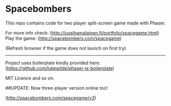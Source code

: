 # Spacebombers

This repo contains code for two player split-screen game made with Phaser. 

For more info check: (http://jussihamalainen.fi/portfolio/spacegame.html)
Play the game: (http://spacebombers.com/spacegame)

(Refresh browser if the game does not launch on first try)

--------------------------

Project uses boilerplate kindly provided here: (https://github.com/lukewilde/phaser-js-boilerplate)

MIT Licence and so on.

##UPDATE: Now three-player version online too! 

(http://spacebombers.com/spacegame/v3)
